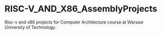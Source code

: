 # RISC-V_AND_X86_AssemblyProjects
Risc-v and x86 projects for Computer Architecture course at Warsaw University of Technology.
